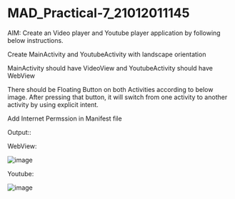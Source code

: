 # MAD_Practical-7_21012011145


AIM: Create an Video player and Youtube player application by following below instructions.

Create MainActivity and YoutubeActivity with landscape orientation

MainActivity should have VideoView and YoutubeActivity should have WebView

There should be Floating Button on both Activities according to below image. After pressing that button, it will switch from one activity to another activity by using explicit intent.

Add Internet Permssion in Manifest file

Output::

WebView:

![image](https://github.com/Rohan3429/MAD_Practical-7_21012011103/assets/98172369/f5c048c7-f916-48a2-b562-8235de35a321)

Youtube:

![image](https://github.com/Rohan3429/MAD_Practical-7_21012011103/assets/98172369/11cf388c-dd94-4f18-9d44-1e617f4b59f3)


